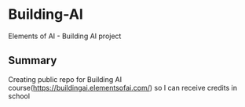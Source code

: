 # Building-AI

Elements of AI - Building AI project

## Summary

Creating public repo for Building AI course(https://buildingai.elementsofai.com/) so I can receive credits in school
